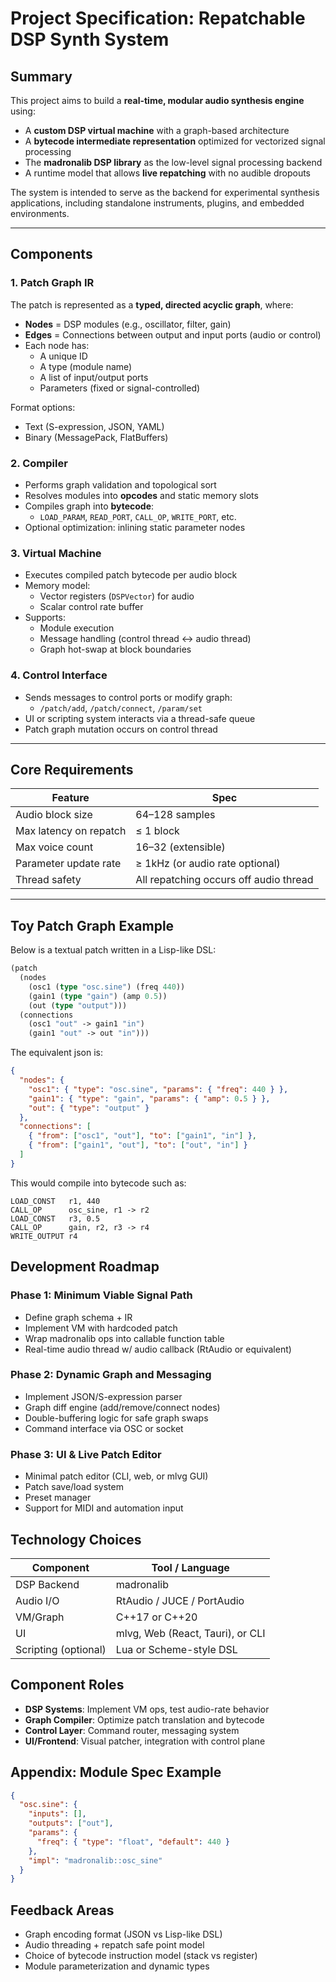 # Project Specification: Repatchable DSP Synth System

## Summary

This project aims to build a **real-time, modular audio synthesis engine** using:

- A **custom DSP virtual machine** with a graph-based architecture
- A **bytecode intermediate representation** optimized for vectorized signal processing
- The **madronalib DSP library** as the low-level signal processing backend
- A runtime model that allows **live repatching** with no audible dropouts

The system is intended to serve as the backend for experimental synthesis applications, including standalone instruments, plugins, and embedded environments.

---

## Components

### 1. Patch Graph IR
The patch is represented as a **typed, directed acyclic graph**, where:

- **Nodes** = DSP modules (e.g., oscillator, filter, gain)
- **Edges** = Connections between output and input ports (audio or control)
- Each node has:
  - A unique ID
  - A type (module name)
  - A list of input/output ports
  - Parameters (fixed or signal-controlled)

Format options:
- Text (S-expression, JSON, YAML)
- Binary (MessagePack, FlatBuffers)

### 2. Compiler
- Performs graph validation and topological sort
- Resolves modules into **opcodes** and static memory slots
- Compiles graph into **bytecode**:
  - `LOAD_PARAM`, `READ_PORT`, `CALL_OP`, `WRITE_PORT`, etc.
- Optional optimization: inlining static parameter nodes

### 3. Virtual Machine
- Executes compiled patch bytecode per audio block
- Memory model:
  - Vector registers (`DSPVector`) for audio
  - Scalar control rate buffer
- Supports:
  - Module execution
  - Message handling (control thread ↔ audio thread)
  - Graph hot-swap at block boundaries

### 4. Control Interface
- Sends messages to control ports or modify graph:
  - `/patch/add`, `/patch/connect`, `/param/set`
- UI or scripting system interacts via a thread-safe queue
- Patch graph mutation occurs on control thread

---

## Core Requirements

| Feature              | Spec |
|----------------------|------|
| Audio block size     | 64–128 samples |
| Max latency on repatch | ≤ 1 block |
| Max voice count      | 16–32 (extensible) |
| Parameter update rate | ≥ 1kHz (or audio rate optional) |
| Thread safety        | All repatching occurs off audio thread |

---

## Toy Patch Graph Example

Below is a textual patch written in a Lisp-like DSL:

```lisp
(patch
  (nodes
    (osc1 (type "osc.sine") (freq 440))
    (gain1 (type "gain") (amp 0.5))
    (out (type "output")))
  (connections
    (osc1 "out" -> gain1 "in")
    (gain1 "out" -> out "in")))
```

The equivalent json is:
```json
{
  "nodes": {
    "osc1": { "type": "osc.sine", "params": { "freq": 440 } },
    "gain1": { "type": "gain", "params": { "amp": 0.5 } },
    "out": { "type": "output" }
  },
  "connections": [
    { "from": ["osc1", "out"], "to": ["gain1", "in"] },
    { "from": ["gain1", "out"], "to": ["out", "in"] }
  ]
}    
```

This would compile into bytecode such as:
```
LOAD_CONST   r1, 440
CALL_OP      osc_sine, r1 -> r2
LOAD_CONST   r3, 0.5
CALL_OP      gain, r2, r3 -> r4
WRITE_OUTPUT r4
```

## Development Roadmap

### Phase 1: Minimum Viable Signal Path
- Define graph schema + IR
- Implement VM with hardcoded patch
- Wrap madronalib ops into callable function table
- Real-time audio thread w/ audio callback (RtAudio or equivalent)

### Phase 2: Dynamic Graph and Messaging
- Implement JSON/S-expression parser
- Graph diff engine (add/remove/connect nodes)
- Double-buffering logic for safe graph swaps
- Command interface via OSC or socket

### Phase 3: UI & Live Patch Editor
- Minimal patch editor (CLI, web, or mlvg GUI)
- Patch save/load system
- Preset manager
- Support for MIDI and automation input

## Technology Choices

| Component | Tool / Language |
|-----------|----------------|
| DSP Backend | madronalib |
| Audio I/O | RtAudio / JUCE / PortAudio |
| VM/Graph | C++17 or C++20 |
| UI | mlvg, Web (React, Tauri), or CLI |
| Scripting (optional) | Lua or Scheme-style DSL |

## Component Roles
- **DSP Systems**: Implement VM ops, test audio-rate behavior
- **Graph Compiler**: Optimize patch translation and bytecode
- **Control Layer**: Command router, messaging system
- **UI/Frontend**: Visual patcher, integration with control plane

## Appendix: Module Spec Example
```json
{
  "osc.sine": {
    "inputs": [],
    "outputs": ["out"],
    "params": {
      "freq": { "type": "float", "default": 440 }
    },
    "impl": "madronalib::osc_sine"
  }
}
```

## Feedback Areas
- Graph encoding format (JSON vs Lisp-like DSL)
- Audio threading + repatch safe point model
- Choice of bytecode instruction model (stack vs register)
- Module parameterization and dynamic types